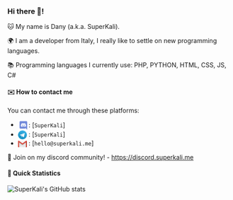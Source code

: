 ### Hi there 👋! 

🐱 My name is Dany (a.k.a. SuperKali).

🌍 I am a developer from Italy, I really like to settle on new programming languages.

📚 Programming languages I currently use: PHP, PYTHON, HTML, CSS, JS, C#

#### ✉️ How to contact me

You can contact me through these platforms:

- <img src="https://raw.githubusercontent.com/SuperKali/SuperKali/main/logo-discord.svg" width="24px" align="center">: [`SuperKali`]
- <img src="https://raw.githubusercontent.com/SuperKali/SuperKali/main/logo-telegram.svg" width="20px" align="center"> : [`SuperKali`]
- <img src="https://raw.githubusercontent.com/SuperKali/SuperKali/main/logo-gmail.svg" width="20px" align="center"> : [`hello@superkali.me`]

🏮 Join on my discord community! - https://discord.superkali.me

#### 📍 Quick Statistics

![SuperKali's GitHub stats](https://github-readme-stats.vercel.app/api?username=SuperKali&show_icons=true&theme=radical)
